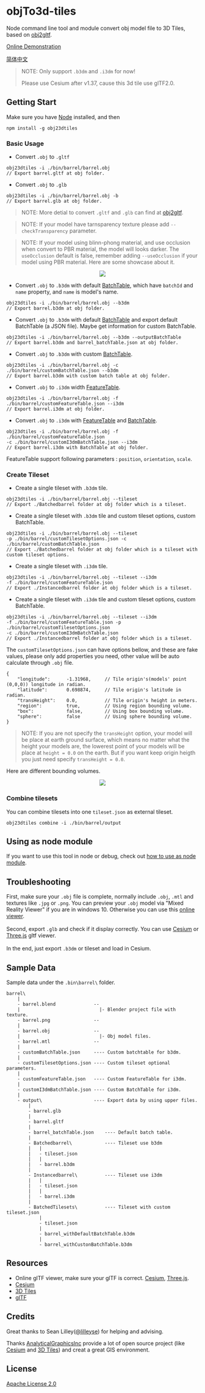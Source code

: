 # objTo3d-tiles
Node command line tool and module convert obj model file to 3D Tiles, based on [obj2gltf](https://github.com/AnalyticalGraphicsInc/obj2gltf).

[Online Demonstration](https://princessgod.github.io/plc/batchedTileset.html)

[简体中文](README_CN.md)

>NOTE: Only support `.b3dm` and `.i3dm` for now!
>
>Please use Cesium after v1.37, cause this 3d tile use glTF2.0.

## Getting Start

Make sure you have [Node](https://nodejs.org/en/) installed, and then

```
npm install -g obj23dtiles
```

### Basic Usage

* Convert `.obj` to `.gltf`

```
obj23dtiles -i ./bin/barrel/barrel.obj
// Export barrel.gltf at obj folder.
```

* Convert `.obj` to `.glb`

```
obj23dtiles -i ./bin/barrel/barrel.obj -b  
// Export barrel.glb at obj folder.
```

>NOTE: More detial to convert `.gltf` and `.glb` can find at [obj2gltf](https://github.com/AnalyticalGraphicsInc/obj2gltf).

>NOTE: If your model have tarnsparency texture please add `--checkTransparency` parameter.

>NOTE: If your model using blinn-phong material, and use occlusion when convert to PBR material, the model will looks darker.
>The `useOcclusion` default is false, remember adding `--useOcclusion` if your model using PBR material. Here are some showcase about it.

<p align="center"><img src ="./pics/useOcclusion.png" /></p>


* Convert `.obj` to `.b3dm` with default [BatchTable](https://github.com/AnalyticalGraphicsInc/3d-tiles/blob/master/TileFormats/BatchTable/README.md), which have `batchId` and `name` property, and `name` is model's name.

```
obj23dtiles -i ./bin/barrel/barrel.obj --b3dm
// Export barrel.b3dm at obj folder.
```

* Convert `.obj` to `.b3dm` with default [BatchTable](https://github.com/AnalyticalGraphicsInc/3d-tiles/blob/master/TileFormats/BatchTable/README.md) and export default BatchTable (a JSON file). Maybe get information for custom BatchTable.

```
obj23dtiles -i ./bin/barrel/barrel.obj --b3dm --outputBatchTable
// Export barrel.b3dm and barrel_batchTable.json at obj folder.
```

* Convert `.obj` to `.b3dm` with custom [BatchTable](https://github.com/AnalyticalGraphicsInc/3d-tiles/blob/master/TileFormats/BatchTable/README.md).

```
obj23dtiles -i ./bin/barrel/barrel.obj -c ./bin/barrel/customBatchTable.json --b3dm
// Export barrel.b3dm with custom batch table at obj folder.
```

* Convert `.obj` to `.i3dm` width [FeatureTable](https://github.com/AnalyticalGraphicsInc/3d-tiles/blob/master/TileFormats/Instanced3DModel/README.md#feature-table).

```
obj23dtiles -i ./bin/barrel/barrel.obj -f ./bin/barrel/customFeatureTable.json --i3dm
// Export barrel.i3dm at obj folder.
```

* Convert `.obj` to `.i3dm` with [FeatureTable](https://github.com/AnalyticalGraphicsInc/3d-tiles/blob/master/TileFormats/Instanced3DModel/README.md#feature-table) and [BatchTable](https://github.com/AnalyticalGraphicsInc/3d-tiles/blob/master/TileFormats/Instanced3DModel/README.md#batch-table).

```
obj23dtiles -i ./bin/barrel/barrel.obj -f ./bin/barrel/customFeatureTable.json
-c ./bin/barrel/customI3dmBatchTable.json --i3dm
// Export barrel.i3dm with BatchTable at obj folder.
```

FeatureTable support following parameters : `position`, `orientation`, `scale`.

### Create Tileset

* Create a single tileset with `.b3dm` tile.

```
obj23dtiles -i ./bin/barrel/barrel.obj --tileset
// Export ./Batchedbarrel folder at obj folder which is a tileset.
```

* Create a single tileset with `.b3dm` tile and custom tileset options, custom BatchTable.

```
obj23dtiles -i ./bin/barrel/barrel.obj --tileset 
-p ./bin/barrel/customTilesetOptions.json -c ./bin/barrel/customBatchTable.json
// Export ./Batchedbarrel folder at obj folder which is a tileset with custom tileset options.
```

* Create a single tileset with `.i3dm` tile.

```
obj23dtiles -i ./bin/barrel/barrel.obj --tileset --i3dm
-f ./bin/barrel/customFeatureTable.json
// Export ./Instancedbarrel folder at obj folder which is a tileset.
```

* Create a single tileset with `.i3dm` tile and custom tileset options, custom BatchTable.

```
obj23dtiles -i ./bin/barrel/barrel.obj --tileset --i3dm
-f ./bin/barrel/customFeatureTable.json -p ./bin/barrel/customTilesetOptions.json
-c ./bin/barrel/customI3dmBatchTable.json
// Export ./Instancedbarrel folder at obj folder which is a tileset.
```

The `customTilesetOptions.json` can have options bellow, and these are fake values, please only add properties you need, other value will be auto calculate through `.obj` file.

```
{
    "longitude":      -1.31968,     // Tile origin's(models' point (0,0,0)) longitude in radian.
    "latitude":       0.698874,     // Tile origin's latitude in radian.
    "transHeight":    0.0,          // Tile origin's height in meters.
    "region":         true,         // Using region bounding volume.
    "box":            false,        // Using box bounding volume.
    "sphere":         false         // Using sphere bounding volume.
}
```
>NOTE: If you are not specify the `transHeight` option, your model will be place at earth ground surface, which means no matter what the height your models are,
>the lowerest point of your models will be place at `height = 0.0` on the earth. But if you want keep origin heigth you just need specify `transHeight = 0.0`.

Here are different bounding volumes.
<p align="center"><img src ="./pics/boundingvolume.png" /></p>

### Combine tilesets
You can combine tilesets into one `tileset.json` as external tileset.

```
obj23dtiles combine -i ./bin/barrel/output
```

## Using as node module
If you want to use this tool in node or debug, check out [how to use as node module](NODEUSAGE.md).


## Troubleshooting
First, make sure your `.obj` file is complete, normally include `.obj`, `.mtl` and textures like `.jpg` or `.png`.
You can preview your `.obj` model via "Mixed Reality Viewer" if you are in windows 10.
Otherwise you can use this [online viewer](https://3dviewer.net/).
<br />
<br />
Second, export `.glb` and check if it display correctly. You can use
[Cesium](https://www.virtualgis.io/gltfviewer/) or [Three.js](https://gltf-viewer.donmccurdy.com/) gltf viewer.
<br />
<br />
In the end, just export `.b3dm` or tileset and load in Cesium.

## Sample Data
Sample data under the `.bin\barrel\` folder. 

```
barrel\
    |
    - barrel.blend              --
    |                             |- Blender project file with texture.
    - barrel.png                --
    |
    - barrel.obj                --
    |                             |- Obj model files.
    - barrel.mtl                --
    |
    - customBatchTable.json     ---- Custom batchtable for b3dm.
    |
    - customTilesetOptions.json ---- Custom tileset optional parameters.
    |
    - customFeatureTable.json   ---- Custom FeatureTable for i3dm.
    |
    - customI3dmBatchTable.json ---- Custom BatchTable for i3dm.
    |
    - output\                   ---- Export data by using upper files.
        |
        - barrel.glb
        |
        - barrel.gltf
        |
        - barrel_batchTable.json    ---- Default batch table.
        |
        - Batchedbarrel\            ---- Tileset use b3dm
        |   |
        |   - tileset.json
        |   |
        |   - barrel.b3dm
        |
        - Instancedbarrel\          ---- Tileset use i3dm
        |   |
        |   - tileset.json
        |   |
        |   - barrel.i3dm
        |
        - BatchedTilesets\          ---- Tileset with custom tileset.json
            |
            - tileset.json
            |
            - barrel_withDefaultBatchTable.b3dm
            |
            - barrel_withCustonBatchTable.b3dm
```

## Resources
* Online glTF viewer, make sure your glTF is correct. [Cesium](https://www.virtualgis.io/gltfviewer/), [Three.js](https://gltf-viewer.donmccurdy.com/).
* [Cesium](https://github.com/AnalyticalGraphicsInc/cesium)
* [3D Tiles](https://github.com/AnalyticalGraphicsInc/3d-tiles)
* [glTF](https://github.com/KhronosGroup/glTF)

## Credits
Great thanks to Sean Lilley([@lilleyse](https://github.com/lilleyse)) for helping and advising.

Thanks [AnalyticalGraphicsInc](https://github.com/AnalyticalGraphicsInc) provide a lot of open source project (like [Cesium](https://github.com/AnalyticalGraphicsInc/cesium) and [3D Tiles](https://github.com/AnalyticalGraphicsInc/3d-tiles)) and creat a great GIS environment.

## License
[Apache License 2.0](https://github.com/PrincessGod/objTo3d-tiles/blob/master/LICENSE)
